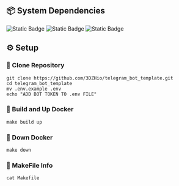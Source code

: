 ## 📦 System Dependencies

![Static Badge](https://img.shields.io/badge/Python-008000?style=for-the-badge&logo=python&logoColor=white&link=https://www.python.org/downloads/)
![Static Badge](https://img.shields.io/badge/ReDiS-d92b09?style=for-the-badge&logo=redis&logoColor=white&link=https://redis.io/docs/latest/operate/oss_and_stack/install/install-redis/install-redis-on-linux/)
![Static Badge](https://img.shields.io/badge/PostgreSQL-3a6790?style=for-the-badge&logo=postgresql&logoColor=white&link=https://www.postgresql.org/download/linux/)

## ⚙️ Setup

### 🔗 Clone Repository

```shell
git clone https://github.com/3DZHio/telegram_bot_template.git
cd telegram_bot_template
mv .env.example .env
echo "ADD BOT TOKEN TO .env FILE"
```

### 🚀 Build and Up Docker

```shell
make build up
```

### 🛑 Down Docker

```shell
make down
```

### 📌 MakeFile Info

```shell
cat Makefile
```